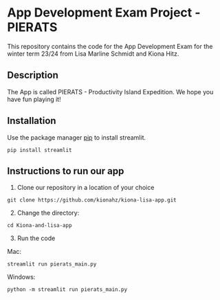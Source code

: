# App Development Exam Project - PIERATS
This repository contains the code for the App Development Exam for the winter term 23/24 from Lisa Marline Schmidt and Kiona Hitz.

## Description
The App is called PIERATS - Productivity Island Expedition.
We hope you have fun playing it!

## Installation
Use the package manager [pip](https://pip.pypa.io/en/stable/) to install streamlit.

```
pip install streamlit
```

## Instructions to run our app
1. Clone our repository in a location of your choice
```
git clone https://github.com/kionahz/kiona-lisa-app.git
```
2. Change the directory:
```
cd Kiona-and-lisa-app
```

3. Run the code

Mac:
```
streamlit run pierats_main.py
```
Windows:
```
python -m streamlit run pierats_main.py
```